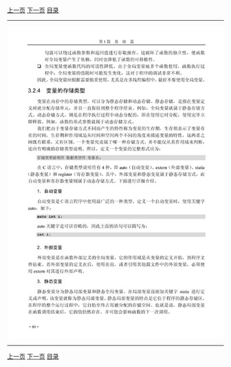 [上一页](092.md) [下一页](094.md) [目录](../README.md)

***

![093](../images/093.png)

***

[上一页](092.md) [下一页](094.md) [目录](../README.md)
